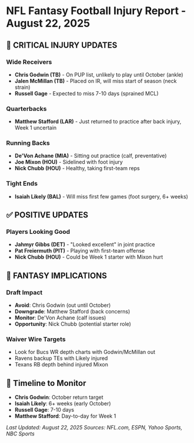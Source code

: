 # NFL Fantasy Football Injury Report - August 22, 2025

## 🚨 CRITICAL INJURY UPDATES

### Wide Receivers
- **Chris Godwin (TB)** - On PUP list, unlikely to play until October (ankle)
- **Jalen McMillan (TB)** - Placed on IR, will miss start of season (neck strain)
- **Russell Gage** - Expected to miss 7-10 days (sprained MCL)

### Quarterbacks
- **Matthew Stafford (LAR)** - Just returned to practice after back injury, Week 1 uncertain

### Running Backs
- **De'Von Achane (MIA)** - Sitting out practice (calf, preventative)
- **Joe Mixon (HOU)** - Sidelined with foot injury
- **Nick Chubb (HOU)** - Healthy, taking first-team reps

### Tight Ends
- **Isaiah Likely (BAL)** - Will miss first few games (foot surgery, 6+ weeks)

## ✅ POSITIVE UPDATES

### Players Looking Good
- **Jahmyr Gibbs (DET)** - "Looked excellent" in joint practice
- **Pat Freiermuth (PIT)** - Playing with first-team offense
- **Nick Chubb (HOU)** - Could be Week 1 starter with Mixon hurt

## 🎯 FANTASY IMPLICATIONS

### Draft Impact
- **Avoid**: Chris Godwin (out until October)
- **Downgrade**: Matthew Stafford (back concerns)
- **Monitor**: De'Von Achane (calf issues)
- **Opportunity**: Nick Chubb (potential starter role)

### Waiver Wire Targets
- Look for Bucs WR depth charts with Godwin/McMillan out
- Ravens backup TEs with Likely injured
- Texans RB depth behind injured Mixon

## 📅 Timeline to Monitor
- **Chris Godwin**: October return target
- **Isaiah Likely**: 6+ weeks (early October)
- **Russell Gage**: 7-10 days
- **Matthew Stafford**: Day-to-day for Week 1

*Last Updated: August 22, 2025*
*Sources: NFL.com, ESPN, Yahoo Sports, NBC Sports*